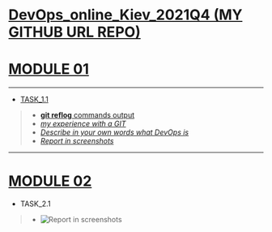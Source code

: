 
[DevOps_online_Kiev_2021Q4 (MY GITHUB URL REPO)](https://github.com/vasilkyiv/DevOps_online_Kiev_2021Q4.git)
=======================================
[MODULE 01](https://github.com/vasilkyiv/DevOps_online_Kiev_2021Q4/tree/main/m1) 
===============
*************************************
- [TASK_1.1](https://github.com/vasilkyiv/DevOps_online_Kiev_2021Q4/tree/main/m1/task1.1)
  

>    - [**git reflog**  commands output](https://github.com/vasilkyiv/DevOps_online_Kiev_2021Q4/tree/main/m1/task1.1/task1.1_GIT.txt) 
>    - [*my experience with a GIT*](https://github.com/vasilkyiv/DevOps_online_Kiev_2021Q4/tree/main/m1/task1.1/myExperienceWithGIT.txt)
>    - [*Describe in your own words what DevOps is*](https://github.com/vasilkyiv/DevOps_online_Kiev_2021Q4/tree/main/m1/task1.1/DevOps.txt)
>    - [*Report in screenshots*](https://github.com/vasilkyiv/DevOps_online_Kiev_2021Q4/main/m1/task1.1/screenshot.docx)

************************************************************************
[MODULE 02](https://github.com/vasilkyiv/DevOps_online_Kiev_2021Q4/tree/main/m1) 
===========================================================================
- TASK_2.1
>    - ![*Report in screenshots*](https://github.com/vasilkyiv/DevOps_online_Kiev_2021Q4/main/m2/task2.1/1.png)
